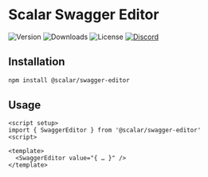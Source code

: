 # Scalar Swagger Editor

![Version](https://img.shields.io/npm/v/%40scalar/swagger-editor)
![Downloads](https://img.shields.io/npm/dm/%40scalar/swagger-editor)
![License](https://img.shields.io/npm/l/%40scalar%2Fswagger-editor)
[![Discord](https://img.shields.io/discord/1135330207960678410?style=flat&color=5865F2)](https://discord.gg/mw6FQRPh)

## Installation

```bash
npm install @scalar/swagger-editor
```

## Usage

```vue
<script setup>
import { SwaggerEditor } from '@scalar/swagger-editor'
<script>

<template>
  <SwaggerEditor value="{ … }" />
</template>
```
